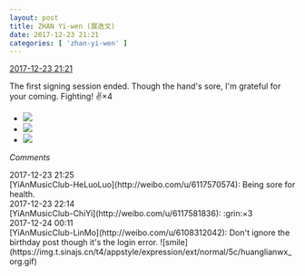 ```yaml
---
layout: post
title: ZHAN Yi-wen (展逸文)
date: 2017-12-23 21:21
categories: [ 'zhan-yi-wen' ]
---
```


<div class="weibo-info">
  <a href="https://weibo.com/6108090526/FB1gdbCnr">2017-12-23 21:21</a>
</div>

The first signing session ended. Though the hand's sore, I'm grateful for your coming. Fighting! :v:×4

<!-- more -->

<ul class="weibo-pic-list-1">
  <li class="weibo-pic">
    <a href="https://wx4.sinaimg.cn/mw690/006FmVn8ly1fmr0lpsqfbj30qo1bfwnu.jpg"><img src="https://wx4.sinaimg.cn/thumb150/006FmVn8ly1fmr0lpsqfbj30qo1bfwnu.jpg" /></a>
  </li>
  <li class="weibo-pic">
    <a href="https://wx4.sinaimg.cn/mw690/006FmVn8ly1fmr0lrbhgaj30qo1bf7dp.jpg"><img src="https://wx4.sinaimg.cn/thumb150/006FmVn8ly1fmr0lrbhgaj30qo1bf7dp.jpg" /></a>
  </li>
  <li class="weibo-pic">
    <a href="https://wx2.sinaimg.cn/mw690/006FmVn8ly1fmr0lt0q5cj31bf0qogw7.jpg"><img src="https://wx2.sinaimg.cn/thumb150/006FmVn8ly1fmr0lt0q5cj31bf0qogw7.jpg" /></a>
  </li>
</ul>

*Comments*

<div class="weibo-info">2017-12-23 21:25</div>
[YiAnMusicClub-HeLuoLuo](http://weibo.com/u/6117570574): Being sore for health.

<div class="weibo-info">2017-12-23 22:14</div>
[YiAnMusicClub-ChiYi](http://weibo.com/u/6117581836): :grin:×3

<div class="weibo-info">2017-12-24 00:11</div>
[YiAnMusicClub-LinMo](http://weibo.com/u/6108312042): Don't ignore the birthday post though it's the login error. ![smile](https://img.t.sinajs.cn/t4/appstyle/expression/ext/normal/5c/huanglianwx_org.gif)
